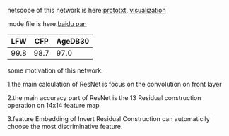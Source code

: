 netscope of this network is here:[prototxt](https://gist.github.com/KaleidoZhouYN/09aae0a7b7bb5b15b0d6f5c03af115e5), [visualization](https://dgschwend.github.io/netscope/#/gist/09aae0a7b7bb5b15b0d6f5c03af115e5)

mode file is here:[baidu pan](https://pan.baidu.com/s/1hA8fYBB5NAjG5rUN8X29aQ])
  
|LFW|CFP|AgeDB30|
|------|------|------|
|99.8|98.7|97.0|

some motivation of this network:

1.the main calculation of ResNet is focus on the convolution on front layer

2.the main accuracy part of ResNet is the 13 Residual construction operation on 14x14 feature map

3.feature Embedding of Invert Residual Construction can automaticlly choose the most discriminative feature.
  
